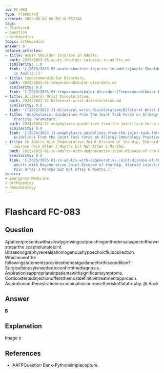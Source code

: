 ```yaml
---
id: FC-083
type: Flashcard
created: 2025-08-08 09:59:16.552748
tags:
- Flashcard
- question
- orthopedics
topic: orthopedics
answer: B
related_articles:
- title: Acute Shoulder Injuries in Adults.
  path: 2023/2023-05-acute-shoulder-injuries-in-adults.md
  similarity: 1.0
  link: '[[2023/2023-05-acute-shoulder-injuries-in-adults|Acute Shoulder Injuries
    in Adults.]]'
- title: Temporomandibular Disorders.
  path: 2023/2023-01-temporomandibular-disorders.md
  similarity: 0.8
  link: '[[2023/2023-01-temporomandibular-disorders|Temporomandibular Disorders.]]'
- title: Bilateral Wrist Discoloration.
  path: 2022/2022-11-bilateral-wrist-discoloration.md
  similarity: 0.8
  link: '[[2022/2022-11-bilateral-wrist-discoloration|Bilateral Wrist Discoloration.]]'
- title: 'Anaphylaxis: Guidelines From the Joint Task Force on Allergy-Immunology
    Practice Parameters.'
  path: 2024/2024-11-anaphylaxis-guidelines-from-the-joint-task-force-on-allergy.md
  similarity: 0.8
  link: '[[2024/2024-11-anaphylaxis-guidelines-from-the-joint-task-force-on-allergy|Anaphylaxis:
    Guidelines From the Joint Task Force on Allergy-Immunology Practice Parameters.]]'
- title: In Adults With Degenerative Joint Disease of the Hip, Steroid injections
    Improve Pain After 3 Months but Not After 6 Months.
  path: 2025/2025-01-in-adults-with-degenerative-joint-disease-of-the-hip-steroid.md
  similarity: 0.8
  link: '[[2025/2025-01-in-adults-with-degenerative-joint-disease-of-the-hip-steroid|In
    Adults With Degenerative Joint Disease of the Hip, Steroid injections Improve
    Pain After 3 Months but Not After 6 Months.]]'
topics:
- Emergency Medicine
- Orthopedics
- Rheumatology
---
```


# Flashcard FC-083

## Question

Apatientpresentswithaslowlygrowingoutpouchingonthedorsalaspectofthewristnearthe scapholunatejoint. Ultrasonographyrevealsahomogenoushypoechoicfluidcollection. Whichoneofthe followingstatementsprovidesthebestguidanceforthiscondition? Surgicalbiopsyisneededtoconfirmthediagnosis. Aspirationisappropriateinpatientswithsignificantsymptoms. Corticosteroidinjectionoffersthemostdefinitivetreatmentapproach. Aspirationandfenestrationincombinationincreasetheriskoffatatrophy. @ Back

## Answer

**B**

## Explanation

Image e

## References

- AAFPQuestion Bank-Pythonsimplecapture.

